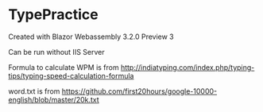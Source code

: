 # TypePractice
Created with Blazor Webassembly 3.2.0 Preview 3

Can be run without IIS Server

Formula to calculate WPM is from http://indiatyping.com/index.php/typing-tips/typing-speed-calculation-formula

word.txt is from https://github.com/first20hours/google-10000-english/blob/master/20k.txt
